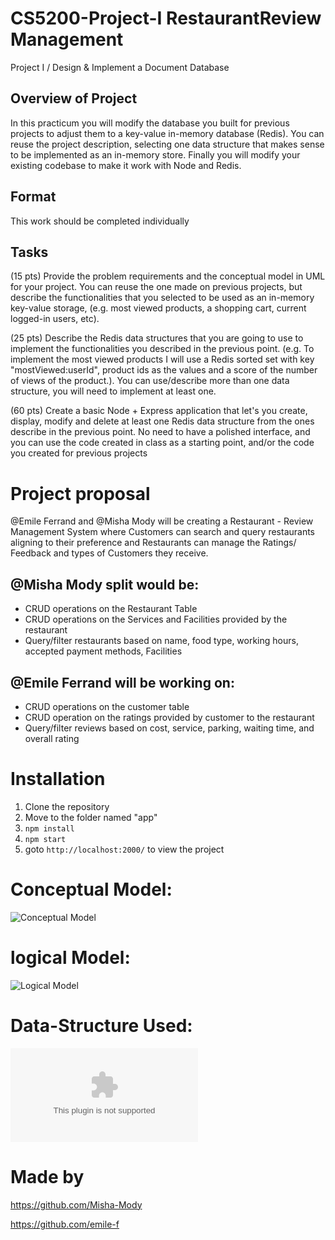 # CS5200-Project-I RestaurantReview Management
Project I / Design &amp; Implement a Document Database

## Overview of Project
In this practicum you will modify the database you built for previous projects to adjust them to a key-value in-memory database (Redis). You can reuse the project description, selecting one data structure that makes sense to be implemented as an in-memory store. Finally you will modify your existing codebase to make it work with Node and Redis.

## Format
This work should be completed individually
## Tasks
(15 pts) Provide the problem requirements and the conceptual model in UML for your project. You can reuse the one made on previous projects, but describe the functionalities that you selected to be used as an in-memory key-value storage, (e.g. most viewed products, a shopping cart, current logged-in users, etc).

(25 pts) Describe the Redis data structures that you are going to use to implement the functionalities you described in the previous point. (e.g. To implement the most viewed products I will use a Redis sorted set with key "mostViewed:userId", product ids as the values and a score of the number of views of the product.). You can use/describe more than one data structure, you will need to implement at least one.

(60 pts) Create a basic Node + Express application that let's you create, display, modify and delete at least one Redis data structure from the ones describe in the previous point. No need to have a polished interface, and you can use the code created in class as a starting point, and/or the code you created for previous projects

# Project proposal

@Emile Ferrand and @Misha Mody will be creating a Restaurant - Review Management System where Customers can search and query restaurants aligning to their preference and Restaurants can manage the Ratings/ Feedback and types of Customers they receive.

## @Misha Mody split would be:

- CRUD operations on the Restaurant Table
- CRUD operations on the Services and Facilities provided by the restaurant
- Query/filter restaurants based on name, food type, working hours, accepted payment methods, Facilities 

## @Emile Ferrand will be working on:

- CRUD operations on the customer table
- CRUD operation on the ratings provided by customer to the restaurant
- Query/filter reviews based on cost, service, parking, waiting time, and overall rating

# Installation

1) Clone the repository 
2) Move to the folder named "app"
3) `npm install`
4) `npm start`
5) goto `http://localhost:2000/` to view the project


# Conceptual Model:

![Conceptual Model](./diagrams/UML.png)

# logical Model:

![Logical Model](./diagrams/ERD.png)

# Data-Structure Used:
![Data Structure](./datastructures/ds.docx)

# Made by
https://github.com/Misha-Mody

https://github.com/emile-f
